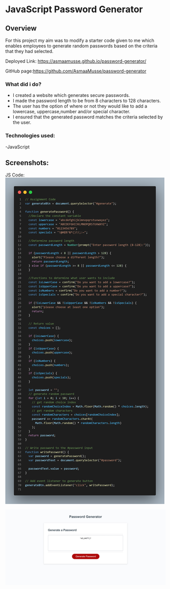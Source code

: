 # JavaScript Password Generator

## Overview

For this project my aim was to modify a starter code given to me which enables employees to generate random passwords based on the criteria that they had selected.

Deployed Link: https://asmaamusse.github.io/password-generator/

GitHub page:https://github.com/AsmaaMusse/password-generator

### What did i do?

- I created a website which generates secure passwords.
- I made the password length to be from 8 characters to 128 characters.
- The user has the option of where or not they would like to add a lowercase, uppercase,number and/or special character.
- I ensured that the generated password matches the criteria selected by the user.

### Technologies used:

-JavaScript

## Screenshots:

JS Code:
![code-screenshot.png](./Assets/images/screenshots/code-screenshot.png)

![website-screenshot.jpg](./Assets/images/screenshots/website-screenshot.jpg)
